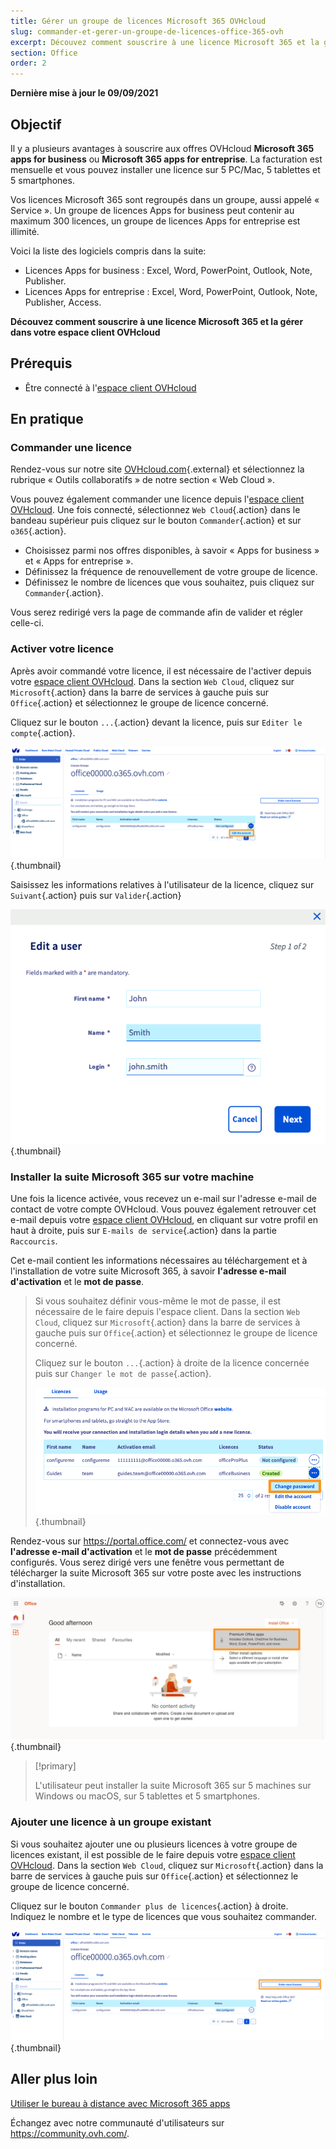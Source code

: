 ```yaml
---
title: Gérer un groupe de licences Microsoft 365 OVHcloud
slug: commander-et-gerer-un-groupe-de-licences-office-365-ovh
excerpt: Découvez comment souscrire à une licence Microsoft 365 et la gérer dans votre espace client OVHcloud.
section: Office
order: 2
---
```


**Dernière mise à jour le 09/09/2021**

## Objectif

Il y a plusieurs avantages à souscrire aux offres OVHcloud **Microsoft 365 apps for business** ou **Microsoft 365 apps for entreprise**. La facturation est mensuelle et vous pouvez installer une licence sur 5 PC/Mac, 5 tablettes et 5 smartphones.

Vos licences Microsoft 365 sont regroupés dans un groupe, aussi appelé « Service ». Un groupe de licences Apps for business peut contenir au maximum 300 licences, un groupe de licences Apps for entreprise est illimité.

Voici la liste des logiciels compris dans la suite:

- Licences Apps for business : Excel, Word, PowerPoint, Outlook, Note, Publisher.
- Licences Apps for entreprise : Excel, Word, PowerPoint, Outlook, Note, Publisher, Access.

**Découvez comment souscrire à une licence Microsoft 365 et la gérer dans votre espace client OVHcloud**

## Prérequis

- Être connecté à l'[espace client OVHcloud](https://www.ovh.com/auth/?action=gotomanager&from=https://www.ovh.com/fr/&ovhSubsidiary=fr)

## En pratique

### Commander une licence

Rendez-vous sur notre site [OVHcloud.com](https://www.ovh.com/fr/office-365-business){.external} et sélectionnez la rubrique « Outils collaboratifs » de notre section « Web Cloud ». 

Vous pouvez également commander une licence depuis l'[espace client OVHcloud](https://www.ovh.com/auth/?action=gotomanager&from=https://www.ovh.com/fr/&ovhSubsidiary=fr). Une fois connecté, sélectionnez `Web Cloud`{.action} dans le bandeau supérieur puis cliquez sur le bouton `Commander`{.action} et sur `o365`{.action}.

- Choisissez parmi nos offres disponibles, à savoir « Apps for business » et « Apps for entreprise ».
- Définissez la fréquence de renouvellement de votre groupe de licence.
- Définissez le nombre de licences que vous souhaitez, puis cliquez sur `Commander`{.action}.

Vous serez redirigé vers la page de commande afin de valider et régler celle-ci.

### Activer votre licence

Après avoir commandé votre licence, il est nécessaire de l'activer depuis votre [espace client OVHcloud](https://www.ovh.com/auth/?action=gotomanager&from=https://www.ovh.com/fr/&ovhSubsidiary=fr). Dans la section `Web Cloud`, cliquez sur `Microsoft`{.action} dans la barre de services à gauche puis sur `Office`{.action} et sélectionnez le groupe de licence concerné.

Cliquez sur le bouton `...`{.action} devant la licence, puis sur `Editer le compte`{.action}.

![emails](images/Outlook-cps1-01.png){.thumbnail}

Saisissez les informations relatives à l'utilisateur de la licence, cliquez sur `Suivant`{.action} puis sur `Valider`{.action}

![emails](images/Outlook-cps1-02.png){.thumbnail}

### Installer la suite Microsoft 365 sur votre machine

Une fois la licence activée, vous recevez un e-mail sur l'adresse e-mail de contact de votre compte OVHcloud. Vous pouvez également retrouver cet e-mail depuis votre [espace client OVHcloud](https://www.ovh.com/auth/?action=gotomanager&from=https://www.ovh.com/fr/&ovhSubsidiary=fr), en cliquant sur votre profil en haut à droite, puis sur `E-mails de service`{.action} dans la partie `Raccourcis`.

Cet e-mail contient les informations nécessaires au téléchargement et à l'installation de votre suite Microsoft 365, à savoir **l'adresse e-mail d'activation** et le **mot de passe**.

>
> Si vous souhaitez définir vous-même le mot de passe, il est nécessaire de le faire depuis l'espace client. Dans la section `Web Cloud`, cliquez sur `Microsoft`{.action} dans la barre de services à gauche puis sur `Office`{.action} et sélectionnez le groupe de licence concerné.
>
> Cliquez sur le bouton `...`{.action} à droite de la licence concernée puis sur `Changer le mot de passe`{.action}.
>
>![emails](images/Outlook-cps1-03.png){.thumbnail}
>

Rendez-vous sur <https://portal.office.com/> et connectez-vous avec **l'adresse e-mail d'activation** et le **mot de passe** précédemment configurés. Vous serez dirigé vers une fenêtre vous permettant de télécharger la suite Microsoft 365 sur votre poste avec les instructions d'installation.

![emails](images/Outlook-cps1-04.png){.thumbnail}

> [!primary]
>
> L'utilisateur peut installer la suite Microsoft 365 sur 5 machines sur Windows ou macOS, sur 5 tablettes et 5 smartphones.
>

### Ajouter une licence à un groupe existant

Si vous souhaitez ajouter une ou plusieurs licences à votre groupe de licences existant, il est possible de le faire depuis votre [espace client OVHcloud](https://www.ovh.com/auth/?action=gotomanager&from=https://www.ovh.com/fr/&ovhSubsidiary=fr). Dans la section `Web Cloud`, cliquez sur `Microsoft`{.action} dans la barre de services à gauche puis sur `Office`{.action} et sélectionnez le groupe de licence concerné.

Cliquez sur le bouton `Commander plus de licences`{.action} à droite. Indiquez le nombre et le type de licences que vous souhaitez commander.

![emails](images/Outlook-cps1-05.png){.thumbnail}

## Aller plus loin

[Utiliser le bureau à distance avec Microsoft 365 apps](https://docs.ovh.com/fr/microsoft-collaborative-solutions/office365-proplus-bureau-a-distance/)

Échangez avec notre communauté d'utilisateurs sur <https://community.ovh.com/>.
